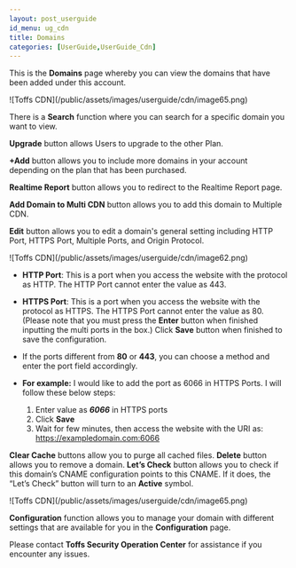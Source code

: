 ```yaml
---
layout: post_userguide
id_menu: ug_cdn
title: Domains
categories: [UserGuide,UserGuide_Cdn]
---
```

This is the **Domains** page whereby you can view the domains that have been added under this account.

<div style="width: 500px">
![Toffs CDN](/public/assets/images/userguide/cdn/image65.png)
</div>

There is a **Search** function where you can search for a specific domain you want to view.

**Upgrade** button allows Users to upgrade to the other Plan.

**+Add** button allows you to include more domains in your account depending on the plan that has been purchased.

**Realtime Report** button allows you to redirect to the Realtime Report page.

**Add Domain to Multi CDN** button allows you to add this domain to Multiple CDN.

**Edit** button allows you to edit a domain's general setting including HTTP Port, HTTPS Port, Multiple Ports, and Origin Protocol. 

<div style="width: 500px">
![Toffs CDN](/public/assets/images/userguide/cdn/image62.png)
</div>

- **HTTP Port**: This is a port when you access the website with the protocol as HTTP. The HTTP Port cannot enter the value as 443.
- **HTTPS Port**: This is a port when you access the website with the protocol as HTTPS. The HTTPS Port cannot enter the value as 80.
(Please note that you must press the **Enter** button when finished inputting the multi ports in the box.)
Click **Save** button when finished to save the configuration.

- If the ports different from **80** or **443**, you can choose a method and enter the port field accordingly.
- **For example:** I would like to add the port as 6066 in HTTPS Ports. I will follow these below steps:
    1. Enter value as ***6066*** in HTTPS ports
    2. Click **Save**
    3. Wait for few minutes, then access the website with the URI as: https://exampledomain.com:6066

**Clear Cache** buttons allow you to purge all cached files.
**Delete** button allows you to remove a domain.
**Let’s Check** button allows you to check if this domain’s CNAME configuration points to this CNAME. If it does, the “Let’s Check” button will turn to an **Active** symbol.

<div style="width: 500px">
![Toffs CDN](/public/assets/images/userguide/cdn/image65.png)
</div>

**Configuration** function allows you to manage your domain with different settings that are available for you in the **Configuration** page.

Please contact **Toffs Security Operation Center** for assistance if you encounter any issues.